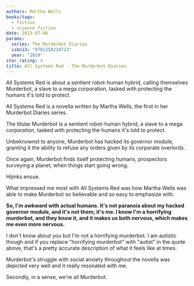 ```yaml
---
authors: Martha Wells
books/tags:
  - fiction
  - science fiction
date: 2023-07-06
params:
  series: The Murderbot Diaries
  isbn13: "9781250214713"
  year: "2019"
star_rating: 4
title: All Systems Red - The Murderbot Diaries
---
```


All Systems Red is about a sentient robot-human hybrid, calling themselves
Murderbot, a slave to a mega corporation, tasked with protecting the humans it's
told to protect.

<!--more-->

All Systems Red is a novella written by Martha Wells, the first in her Murderbot
Diaries series.

The titular Murderbot is a sentient robot-human hybrid, a slave to a mega
corporation, tasked with protecting the humans it's told to protect.

Unbeknownst to anyone, Murderbot has hacked its governor module, granting it the
ability to refuse any orders given by its corporate overlords.

Once again, Murderbot finds itself protecting humans, prospectors surveying a
planet, when things start going wrong.

Hijinks ensue.

What impressed me most with All Systems Red was how Martha Wells was able to
make Murderbot so believable and so easy to emphasize with.

**So, I'm awkward with actual humans. It's not paranoia about my hacked governor
module, and it's not them; it's me. I know I'm a horrifying murderbot, and they
know it, and it makes us both nervous, which makes me even more nervous.**

I don't know about you but I'm not a horrifying murderbot. I am autistic though
and if you replace "horrifying murderbot" with "autist" in the quote above,
that's a pretty accurate description of what it feels like at times.

Murderbot's struggle with social anxiety throughout the novella was depicted
very well and it really resonated with me.

Secondly, in a sense, we're all Murderbot.

